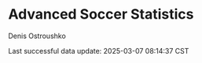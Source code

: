 # Advanced Soccer Statistics
Denis Ostroushko

<!-- gfm -->

Last successful data update: 2025-03-07 08:14:37 CST
